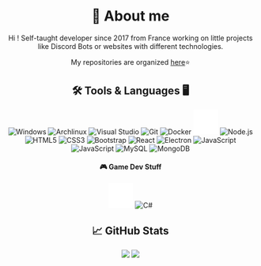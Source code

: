 <div align="center">
  
  # 👀 About me

  Hi ! Self-taught developer since 2017 from France working on little projects like Discord Bots or websites with different technologies.
  
  My repositories are organized [here](https://github.com/SounaVR?tab=stars)⭐

  ## 🛠️ Tools & Languages 🖥️
  <img alt="Windows" width="50px" height="50px" src="https://cdn.jsdelivr.net/gh/devicons/devicon@latest/icons/windows11/windows11-original.svg" />
  <img alt="Archlinux" width="50px" height="50px" src="https://cdn.jsdelivr.net/gh/devicons/devicon@latest/icons/archlinux/archlinux-original.svg" />
  <img alt="Visual Studio" width="50px" height="50px" src="https://cdn.jsdelivr.net/gh/devicons/devicon/icons/visualstudio/visualstudio-plain.svg" />
  <img alt="Git" width="50px" height="50px" src="https://cdn.jsdelivr.net/gh/devicons/devicon/icons/git/git-plain-wordmark.svg" />
  <img alt="Docker" width="50px" height="50px" src="https://cdn.jsdelivr.net/gh/devicons/devicon@latest/icons/docker/docker-original-wordmark.svg" />
  <img alt="GitHub" width="50px" height="50px" src="github_white.png" />
  <img alt="Node.js" width="50px" height="50px" src="https://cdn.jsdelivr.net/gh/devicons/devicon/icons/nodejs/nodejs-plain-wordmark.svg" />
  
  <img alt="HTML5" width="50px" height="50px" src="https://cdn.jsdelivr.net/gh/devicons/devicon/icons/html5/html5-original-wordmark.svg" />
  <img alt="CSS3" width="50px" height="50px" src="https://cdn.jsdelivr.net/gh/devicons/devicon/icons/css3/css3-original-wordmark.svg" />
  <img alt="Bootstrap" width="50px" height="50px" src="https://cdn.jsdelivr.net/gh/devicons/devicon/icons/bootstrap/bootstrap-original-wordmark.svg" />
  <img alt="React" width="50px" height="50px" src="https://cdn.jsdelivr.net/gh/devicons/devicon/icons/react/react-original-wordmark.svg" />
  <img alt="Electron" width="50px" height="50px" src="https://cdn.jsdelivr.net/gh/devicons/devicon@latest/icons/electron/electron-original.svg" />
  <img alt="JavaScript" width="50px" height="50px" src="https://cdn.jsdelivr.net/gh/devicons/devicon/icons/javascript/javascript-original.svg" />
  <img alt="JavaScript" width="50px" height="50px" src="https://cdn.jsdelivr.net/gh/devicons/devicon/icons/python/python-original.svg" />
  
  <img alt="MySQL" width="50px" height="50px" src="https://cdn.jsdelivr.net/gh/devicons/devicon/icons/mysql/mysql-original-wordmark.svg" />
  <img alt="MongoDB" width="50px" height="50px" src="https://cdn.jsdelivr.net/gh/devicons/devicon/icons/mongodb/mongodb-original-wordmark.svg" />

  <h4> 🎮 Game Dev Stuff</h4>
  <img alt="Unity" width="50px" height="50px" src="unity_white.png" />
  <img alt="C#" width="50px" height="50px" src="https://cdn.jsdelivr.net/gh/devicons/devicon/icons/csharp/csharp-original.svg" />

  <h2> 📈 GitHub Stats</h2>
  <img src="https://github-readme-stats.vercel.app/api?username=SounaVR&show_icons=true&theme=github_dark&hide=contribs,issues&count_private=true&hide_border=true" />
  <img src="https://github-readme-stats.vercel.app/api/top-langs/?username=SounaVR&layout=compact&langs_count=6&theme=github_dark&hide=lua,scss,roff&hide_border=true"/>
</div>
